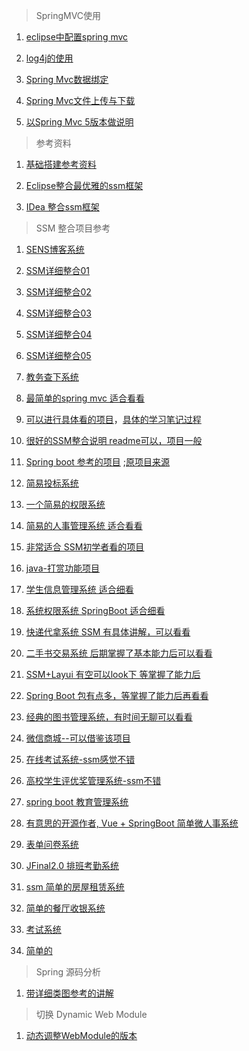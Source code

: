 > SpringMVC使用

1. [eclipse中配置spring mvc](eclipseSpringMVC.md)

2. [log4j的使用](log4j.md)

3. [Spring Mvc数据绑定](数据绑定入门.md)

4. [Spring Mvc文件上传与下载](文件上传与下载.md)

5. [以Spring Mvc 5版本做说明](基本配置说明.md)

> 参考资料

1. [基础搭建参考资料](https://www.cnblogs.com/funnn24/p/10744299.html)

2. [Eclipse整合最优雅的ssm框架](https://blog.csdn.net/qq598535550/article/details/51703190)

3. [IDea 整合ssm框架](https://blog.csdn.net/qq_44543508/article/details/100192558)

> SSM 整合项目参考

1. [SENS博客系统](https://github.com/saysky/ForestBlog)
2. [SSM详细整合01](https://github.com/Javen205/SSM)
3. [SSM详细整合02](https://github.com/FuZhucheng/SSM.git)
4. [SSM详细整合03](https://github.com/liyifeng1994/ssm)
5. [SSM详细整合04](https://github.com/igaozp/SSM)
6. [SSM详细整合05](https://github.com/wsk1103/mySSM)
7. [教务查下系统](https://github.com/JaceyRx/Examination_System)
8. [最简单的spring mvc 适合看看](https://github.com/hisenyuan/SSM_BookSystem)
9. [可以进行具体看的项目](https://github.com/YUbuntu0109/sms-ssm)，[具体的学习笔记过程](https://github.com/YUbuntu0109/YUbuntu0109.github.io)
10. [很好的SSM整合说明 readme可以，项目一般](https://github.com/Elricyo/SSM)
11. [Spring boot 参考的项目](https://github.com/YUbuntu0109/My-Blog-layui.git) ;[原项目来源](https://github.com/ZHENFENG13/My-Blog)
12. [简易投标系统](https://github.com/YUbuntu0109/voteserver.git)
13. [一个简易的权限系统](https://github.com/YUbuntu0109/Permission)
14. [简易的人事管理系统 适合看看](https://github.com/YUbuntu0109/Personnel-Management-System)
15. [非常适合 SSM初学者看的项目](https://github.com/YUbuntu0109/ssm-beginner)
16. [java-打赏功能项目](https://github.com/YUbuntu0109/profit)
17. [学生信息管理系统  适合细看](https://github.com/YUbuntu0109/UIMS)
18. [系统权限系统  SpringBoot 适合细看](https://github.com/YUbuntu0109/mysiteforme)
19. [快递代拿系统 SSM 有具体讲解，可以看看](https://github.com/jitwxs/express-ssm)
20. [二手书交易系统 后期掌握了基本能力后可以看看](https://github.com/DanielLin07/bookshop)
21. [SSM+Layui 有空可以look下 等掌握了能力后](https://github.com/V-yg/SSM-layui-maven-)
22. [Spring Boot 包有点多，等掌握了能力后再看看](https://github.com/V-yg/BgMan)
23. [经典的图书管理系统，有时间无聊可以看看](https://github.com/ThreadNew/SSM_Project)
24. [微信商城--可以借鉴该项目](https://github.com/LaienLi/yiran)
25. [在线考试系统-ssm感觉不错](https://github.com/DimpleFeng/online_exam_system)
26. [高校学生评优奖管理系统-ssm不错](https://github.com/DimpleFeng/EAMS)
27. [spring boot 教育管理系统](https://github.com/qianqianjun/Educational-management)
28. [有意思的开源作者, Vue + SpringBoot 简单微人事系统](https://github.com/lenve/vhr)

29. [表单问卷系统](https://github.com/wkeyuan/DWSurvey)
30. [JFinal2.0 排班考勤系统](https://github.com/giscafer/FinalScheduler)
31. [ssm 简单的房屋租赁系统](https://github.com/chiuwingyan/house)
32. [简单的餐厅收银系统](https://github.com/CHANGEX929/RCMS)
33. [考试系统](https://github.com/imalexyang/ExamStack)
34. [简单的](https://github.com/newbee-ltd/newbee-mall)

> Spring 源码分析

1. [带详细类图参考的讲解](https://github.com/seaswalker/spring-analysis)

> 切换 Dynamic Web Module

1. [动态调整WebModule的版本](Maven切换DynamicWebModule.md)
